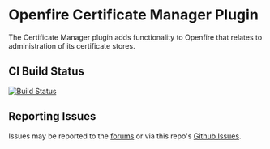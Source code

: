 # Openfire Certificate Manager Plugin

The Certificate Manager plugin adds functionality to Openfire that relates to administration of its certificate stores.

## CI Build Status

[![Build Status](https://github.com/igniterealtime/openfire-certificateManager-plugin/workflows/Java%20CI/badge.svg)](https://github.com/igniterealtime/openfire-certificateManager-plugin/actions)

## Reporting Issues

Issues may be reported to the [forums](https://discourse.igniterealtime.org) or via this repo's [Github Issues](https://github.com/igniterealtime/openfire-certificateManager-plugin).
